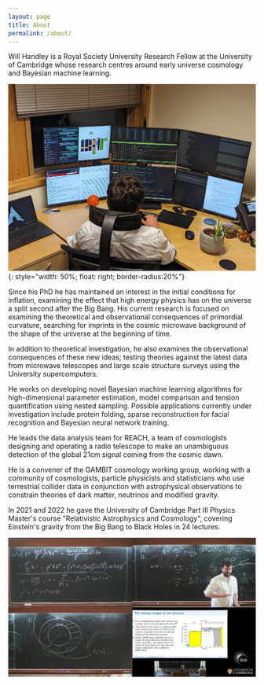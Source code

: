 ```yaml
---
layout: page
title: About
permalink: /about/
---
```


Will Handley is a Royal Society University Research Fellow at the University of Cambridge whose research centres around early universe cosmology and Bayesian machine learning.

![Will Handley](/assets/images/computer_1.jpeg){: style="width: 50%; float: right; border-radius:20%"}

Since his PhD he has maintained an interest in the initial conditions for inflation, examining the effect that high energy physics has on the universe a split second after the Big Bang. His current research is focused on examining the theoretical and observational consequences of primordial curvature, searching for imprints in the cosmic microwave background of the shape of the universe at the beginning of time.

In addition to theoretical investigation, he also examines the observational consequences of these new ideas; testing theories against the latest data from microwave telescopes and large scale structure surveys using the University supercomputers.

He works on developing novel Bayesian machine learning algorithms for high-dimensional parameter estimation, model comparison and tension quantification using nested sampling. Possible applications currently under investigation include protein folding, sparse reconstruction for facial recognition and Bayesian neural network training.

He leads the data analysis team for REACH, a team of cosmologists designing and operating a radio telescope to make an unambiguous detection of the global 21cm signal coming from the cosmic dawn.

He is a convener of the GAMBIT cosmology working group, working with a community of cosmologists, particle physicists and statisticians who use terrestrial collider data in conjunction with astrophysical observations to constrain theories of dark matter, neutrinos and modified gravity.

In 2021 and 2022 he gave the University of Cambridge Part III Physics Master's course "Relativistic Astrophysics and Cosmology", covering Einstein's gravity from the Big Bang to Black Holes in 24 lectures.

![Will Handley](/assets/images/blackboard.png)

